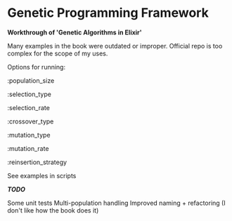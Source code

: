 # Genetic Programming Framework

**Workthrough of 'Genetic Algorithms in Elixir'**

Many examples in the book were outdated or improper. Official repo is too complex for the scope of my uses.


Options for running:

:population_size

:selection_type

:selection_rate

:crossover_type

:mutation_type

:mutation_rate

:reinsertion_strategy

See examples in scripts

***TODO***

Some unit tests
Multi-population handling
Improved naming + refactoring (I don't like how the book does it)
